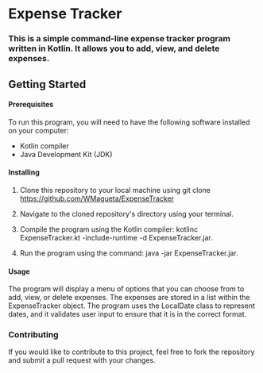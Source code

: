 # Expense Tracker #
### This is a simple command-line expense tracker program written in Kotlin. It allows you to add, view, and delete expenses. ###

## Getting Started ##

#### Prerequisites ####
To run this program, you will need to have the following software installed on your computer:
- Kotlin compiler
- Java Development Kit (JDK)

#### Installing ####
1. Clone this repository to your local machine using git clone https://github.com/WMagueta/ExpenseTracker

2. Navigate to the cloned repository's directory using your terminal.

3. Compile the program using the Kotlin compiler: kotlinc ExpenseTracker.kt -include-runtime -d ExpenseTracker.jar.

4. Run the program using the command: java -jar ExpenseTracker.jar.

#### Usage ####
The program will display a menu of options that you can choose from to add, view, or delete expenses. The expenses are stored in a list within the ExpenseTracker object. The program uses the LocalDate class to represent dates, and it validates user input to ensure that it is in the correct format.

### Contributing ###
If you would like to contribute to this project, feel free to fork the repository and submit a pull request with your changes.
